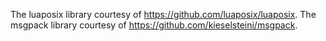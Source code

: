 The luaposix library courtesy of https://github.com/luaposix/luaposix.
The msgpack library courtesy of https://github.com/kieselsteini/msgpack.
